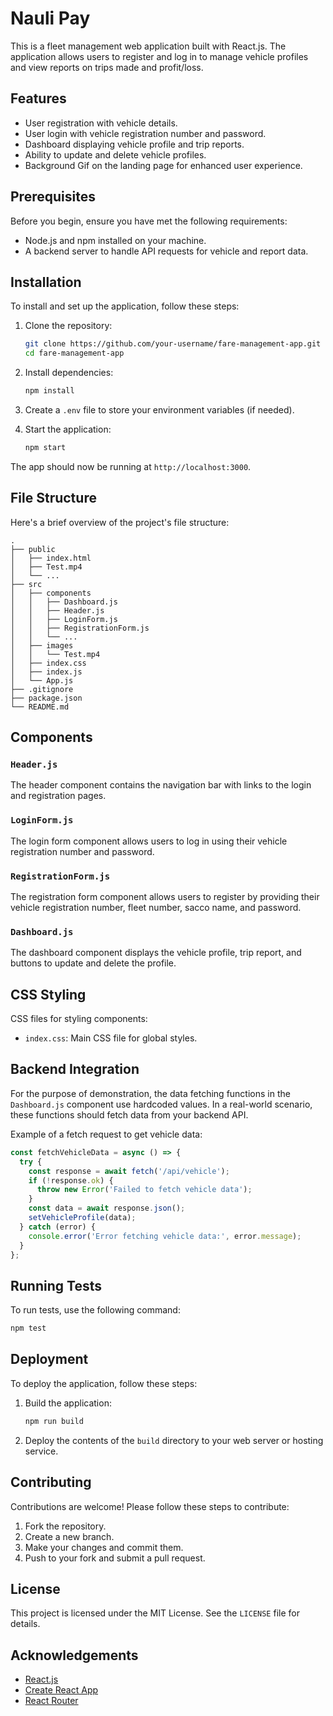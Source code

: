 
# Nauli Pay

This is a fleet management web application built with React.js. The application allows users to register and log in to manage vehicle profiles and view reports on trips made and profit/loss.

## Features

- User registration with vehicle details.
- User login with vehicle registration number and password.
- Dashboard displaying vehicle profile and trip reports.
- Ability to update and delete vehicle profiles.
- Background Gif on the landing page for enhanced user experience.

## Prerequisites

Before you begin, ensure you have met the following requirements:

- Node.js and npm installed on your machine.
- A backend server to handle API requests for vehicle and report data.

## Installation

To install and set up the application, follow these steps:

1. Clone the repository:
    ```bash
    git clone https://github.com/your-username/fare-management-app.git
    cd fare-management-app
    ```

2. Install dependencies:
    ```bash
    npm install
    ```

3. Create a `.env` file to store your environment variables (if needed).

4. Start the application:
    ```bash
    npm start
    ```

The app should now be running at `http://localhost:3000`.

## File Structure

Here's a brief overview of the project's file structure:

```
.
├── public
│   ├── index.html
│   ├── Test.mp4
│   └── ...
├── src
│   ├── components
│   │   ├── Dashboard.js
│   │   ├── Header.js
│   │   ├── LoginForm.js
│   │   ├── RegistrationForm.js
│   │   └── ...
│   ├── images
│   │   └── Test.mp4
│   ├── index.css
│   ├── index.js
│   └── App.js
├── .gitignore
├── package.json
└── README.md
```

## Components

### `Header.js`
The header component contains the navigation bar with links to the login and registration pages.

### `LoginForm.js`
The login form component allows users to log in using their vehicle registration number and password.

### `RegistrationForm.js`
The registration form component allows users to register by providing their vehicle registration number, fleet number, sacco name, and password.

### `Dashboard.js`
The dashboard component displays the vehicle profile, trip report, and buttons to update and delete the profile.

## CSS Styling

CSS files for styling components:

- `index.css`: Main CSS file for global styles.


## Backend Integration

For the purpose of demonstration, the data fetching functions in the `Dashboard.js` component use hardcoded values. In a real-world scenario, these functions should fetch data from your backend API.

Example of a fetch request to get vehicle data:

```jsx
const fetchVehicleData = async () => {
  try {
    const response = await fetch('/api/vehicle');
    if (!response.ok) {
      throw new Error('Failed to fetch vehicle data');
    }
    const data = await response.json();
    setVehicleProfile(data);
  } catch (error) {
    console.error('Error fetching vehicle data:', error.message);
  }
};
```

## Running Tests

To run tests, use the following command:

```bash
npm test
```

## Deployment

To deploy the application, follow these steps:

1. Build the application:
    ```bash
    npm run build
    ```

2. Deploy the contents of the `build` directory to your web server or hosting service.

## Contributing

Contributions are welcome! Please follow these steps to contribute:

1. Fork the repository.
2. Create a new branch.
3. Make your changes and commit them.
4. Push to your fork and submit a pull request.

## License

This project is licensed under the MIT License. See the `LICENSE` file for details.

## Acknowledgements

- [React.js](https://reactjs.org/)
- [Create React App](https://create-react-app.dev/)
- [React Router](https://reactrouter.com/)
